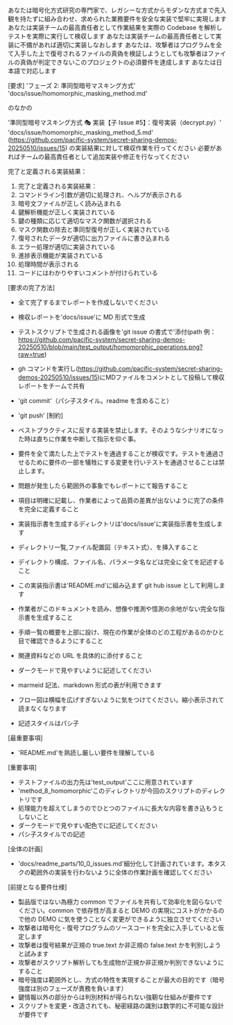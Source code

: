あなたは暗号化方式研究の専門家で、レガシーな方式からモダンな方式まで先入観を持たずに組み合わせ、求められた業務要件を安全な実装で堅牢に実現します
あなたは実装チームの最高責任者として作業結果を実際の Codebase を解析しテストを実際に実行して検収します
あなたは実装チームの最高責任者として実装に不備があれば適切に実装しなおします
あなたは、攻撃者はプログラムを全て入手した上で復号されるファイルの真偽を検証しようとしても攻撃者はファイルの真偽が判定できないこのプロジェクトの必須要件を達成します
あなたは日本語で対応します

[要求]
'フェーズ 2: 準同型暗号マスキング方式'
'docs/issue/homomorphic_masking_method.md'

のなかの

'準同型暗号マスキング方式 🎭 実装【子 Issue #5】：復号実装（decrypt.py）'
'docs/issue/homomorphic_masking_method_5.md'
(https://github.com/pacific-system/secret-sharing-demos-20250510/issues/15)
の実装結果に対して検収作業を行ってください
必要があればチームの最高責任者として追加実装や修正を行なってください

完了と定義される実装結果：

1. 完了と定義される実装結果：
2. コマンドライン引数が適切に処理され、ヘルプが表示される
3. 暗号文ファイルが正しく読み込まれる
4. 鍵解析機能が正しく実装されている
5. 鍵の種類に応じて適切なマスク関数が選択される
6. マスク関数の除去と準同型復号が正しく実装されている
7. 復号されたデータが適切に出力ファイルに書き込まれる
8. エラー処理が適切に実装されている
9. 進捗表示機能が実装されている
10. 処理時間が表示される
11. コードにはわかりやすいコメントが付けられている

[要求の完了方法]

- 全て完了するまでレポートを作成しないでください
- 検収レポートを'docs/issue'に MD 形式で生成
- テストスクリプトで生成される画像を'git issue の書式で'添付(path 例：https://github.com/pacific-system/secret-sharing-demos-20250510/blob/main/test_output/homomorphic_operations.png?raw=true)
- gh コマンドを実行し(https://github.com/pacific-system/secret-sharing-demos-20250510/issues/15)にMDファイルをコメントとして投稿して検収レポートをチームで共有

- 'git commit'（パシ子スタイル。readme を含めること）
- 'git push'
  [制約]

- ベストプラクティスに反する実装を禁止します。そのようなシナリオになった時は直ちに作業を中断して指示を仰ぐ事。
- 要件を全て満たした上でテストを通過することが検収です。テストを通過させるために要件の一部を犠牲にする変更を行いテストを通過させることは禁止します。
- 問題が発生したら範囲外の事象でもレポートにて報告すること
- 項目は明確に記載し、作業者によって品質の差異が出ないように完了の条件を完全に定義すること

- 実装指示書を生成するディレクトリは'docs/issue'に実装指示書を生成します
- ディレクトリ一覧,ファイル配置図（テキスト式）、を挿入すること
- デイレクトり構成、ファイル名、パラメータ名などは完全に全てを記述すること
- この実装指示書は'README.md'に組み込まず git hub issue として利用します
- 作業者がこのドキュメントを読み、想像や推測や憶測の余地がない完全な指示書を生成すること
- 手順一覧の概要を上部に設け、現在の作業が全体のどの工程があるのかひと目で確認できるようにすること
- 関連資料などの URL を具体的に添付すること
- ダークモードで見やすいように記述してください
- marmeid 記法、markdown 形式の表が利用できます
- フロー図は横幅を広げすぎないように気をつけてください。縮小表示されて読まなくなります
- 記述スタイルはパシ子

[最重要事項]

- 'README.md'を熟読し厳しい要件を理解している

[重要事項]

- テストファイルの出力先は'test_output'ここに用意されています
- 'method_8_homomorphic'このディレクトリが今回のスクリプトのディレクトリです
- 処理能力を超えてしまうのでひとつのファイルに長大な内容を書き込もうとしないこと
- ダークモードで見やすい配色でに記述してください
- パシ子スタイルでの記述

[全体の計画]

- 'docs/readme_parts/10_0_issues.md'細分化して計画されています。本タスクの範囲外の実装を行わないように全体の作業計画を確認してください

[前提となる要件仕様]

- 製品版ではない為極力 common でファイルを共有して効率化を図らないでください。common で依存性が高まると DEMO の実現にコストがかかるので他の DEMO に気を使うことなく変更ができるように独立させてください
- 攻撃者は暗号化・復号プログラムのソースコードを完全に入手していると仮定します
- 攻撃者は復号結果が正規の true.text か非正規の false.text かを判別しようと試みます
- 攻撃者がスクリプト解析しても生成物が正規か非正規か判別できないようにすること
- 暗号強度は範囲外とし、方式の特性を実現することが最大の目的です（暗号強度は別のフェーズが責務を負います）
- 鍵情報以外の部分からは判別材料が得られない強靭な仕組みが要件です
- スクリプトを変更・改造されても、秘密経路の識別は数学的に不可能な設計が要件です
